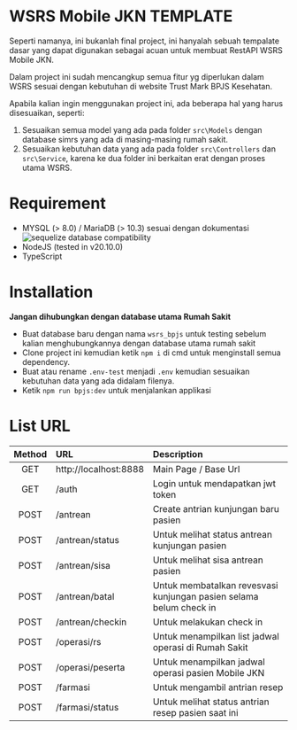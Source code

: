 # WSRS Mobile JKN TEMPLATE

Seperti namanya, ini bukanlah final project, ini hanyalah sebuah tempalate dasar yang dapat digunakan sebagai acuan untuk membuat RestAPI WSRS Mobile JKN.

Dalam project ini sudah mencangkup semua fitur yg diperlukan dalam WSRS sesuai dengan kebutuhan di website Trust Mark BPJS Kesehatan.

Apabila kalian ingin menggunakan project ini, ada beberapa hal yang harus disesuaikan, seperti:

1. Sesuaikan semua model yang ada pada folder `src\Models` dengan database simrs yang ada di masing-masing rumah sakit.
2. Sesuaikan kebutuhan data yang ada pada folder `src\Controllers` dan `src\Service`, karena ke dua folder ini berkaitan erat dengan proses utama WSRS.

# Requirement

* MYSQL (> 8.0) / MariaDB (> 10.3) sesuai dengan dokumentasi ![sequelize database compatibility](https://sequelize.org/releases/)
* NodeJS (tested in v20.10.0)
* TypeScript

# Installation

**Jangan dihubungkan dengan database utama Rumah Sakit**

* Buat database baru dengan nama `wsrs_bpjs` untuk testing sebelum kalian menghubungkannya dengan database utama rumah sakit
* Clone project ini kemudian ketik `npm i` di cmd untuk menginstall semua dependency.
* Buat atau rename `.env-test` menjadi `.env` kemudian sesuaikan kebutuhan data yang ada didalam filenya.
* Ketik `npm run bpjs:dev` untuk menjalankan applikasi

# List URL

| Method | URL                   | Description |
| :----: |:---                   |:--                                                                 |
| GET    | http://localhost:8888 | Main Page / Base Url                                               |
| GET    | /auth                 | Login untuk mendapatkan jwt token                                  |
| POST   | /antrean              | Create antrian kunjungan baru pasien                               |
| POST   | /antrean/status       | Untuk melihat status antrean kunjungan pasien                      |
| POST   | /antrean/sisa         | Untuk melihat sisa antrean pasien                                  |
| POST   | /antrean/batal        | Untuk membatalkan revesvasi kunjungan pasien selama belum check in |
| POST   | /antrean/checkin      | Untuk melakukan check in                                           |
| POST   | /operasi/rs           | Untuk menampilkan list jadwal operasi di Rumah Sakit               |
| POST   | /operasi/peserta      | Untuk menampilkan jadwal operasi pasien Mobile JKN                 |
| POST   | /farmasi              | Untuk mengambil antrian resep                                      |
| POST   | /farmasi/status       | Untuk melihat status antrian resep pasien saat ini                 |